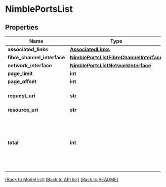 # NimblePortsList

## Properties
Name | Type | Description | Notes
------------ | ------------- | ------------- | -------------
**associated_links** | [**AssociatedLinks**](AssociatedLinks.md) |  | [optional] 
**fibre_channel_interface** | [**NimblePortsListFibreChannelInterface**](NimblePortsListFibreChannelInterface.md) |  | [optional] 
**network_interface** | [**NimblePortsListNetworkInterface**](NimblePortsListNetworkInterface.md) |  | [optional] 
**page_limit** | **int** | page limit | [optional] 
**page_offset** | **int** | page offset | [optional] 
**request_uri** | **str** | requestUri for storage port objects | [optional] 
**resource_uri** | **str** |  | [optional] 
**total** | **int** | Total number of fibre channel interface and network interface ports. | [optional] 

[[Back to Model list]](../README.md#documentation-for-models) [[Back to API list]](../README.md#documentation-for-api-endpoints) [[Back to README]](../README.md)



